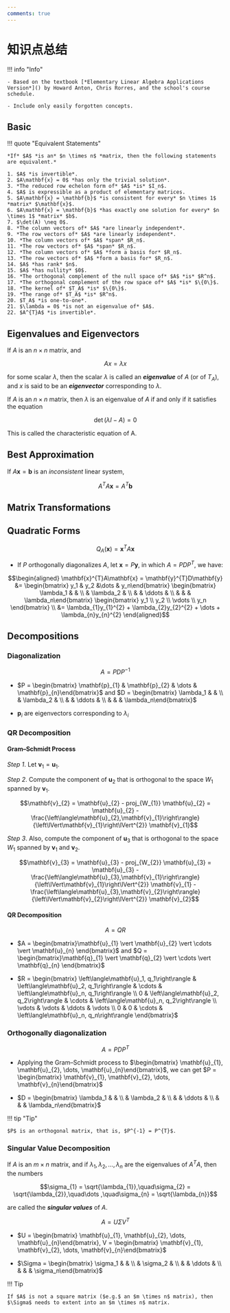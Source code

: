 ```yaml
---
comments: true
---
```


# 知识点总结

!!! info "Info"

    - Based on the textbook [*Elementary Linear Algebra Applications Version*]() by Howard Anton, Chris Rorres, and the school's course schedule.

    - Include only easily forgotten concepts.

## Basic

!!! quote "Equivalent Statements"

    *If* $A$ *is an* $n \times n$ *matrix, then the following statements are equivalent.*

    1. $A$ *is invertible*.
    2. $A\mathbf{x} = 0$ *has only the trivial solution*.
    3. *The reduced row echelon form of* $A$ *is* $I_n$.
    4. $A$ is expressible as a product of elementary matrices.
    5. $A\mathbf{x} = \mathbf{b}$ *is consistent for every* $n \times 1$ *matrix* $\mathbf{x}$.
    6. $A\mathbf{x} = \mathbf{b}$ *has exactly one solution for every* $n \times 1$ *matrix* $b$.
    7. $\det(A) \neq 0$.
    8. *The column vectors of* $A$ *are linearly independent*.
    9. *The row vectors of* $A$ *are linearly independent*.
    10. *The column vectors of* $A$ *span* $R_n$.
    11. *The row vectors of* $A$ *span* $R_n$.
    12. *The column vectors of* $A$ *form a basis for* $R_n$.
    13. *The row vectors of* $A$ *form a basis for* $R_n$.
    14. $A$ *has rank* $n$.
    15. $A$ *has nullity* $0$.
    16. *The orthogonal complement of the null space of* $A$ *is* $R^n$.
    17. *The orthogonal complement of the row space of* $A$ *is* $\{0\}$.
    18. *The kernel of* $T_A$ *is* $\{0\}$.
    19. *The range of* $T_A$ *is* $R^n$.
    20. $T_A$ *is one-to-one*.
    21. $\lambda = 0$ *is not an eigenvalue of* $A$.
    22. $A^{T}A$ *is invertible*.

## Eigenvalues and Eigenvectors

If $A$ is an $n \times n$ matrix, and

$$Ax = \lambda x$$

for some scalar $\lambda$, then the scalar $\lambda$ is called an ***eigenvalue*** of $A$ (or of $T_A$), and $x$ is said to be an ***eigenvector*** corresponding to $\lambda$.

If $A$ is an $n \times n$ matrix, then $\lambda$ is an eigenvalue of $A$ if and only if it satisfies the equation

$$\det\left(\lambda I − A \right) = 0$$

This is called the characteristic equation of A.

## Best Approximation

If $A\mathbf{x} = \mathbf{b}$ is an *inconsistent* linear system,

$$A^{T}A\mathbf{x} = A^{T}\mathbf{b}$$

## Matrix Transformations

## Quadratic Forms

$$Q_{A}(\mathbf{x}) = \mathbf{x}^{T}A\mathbf{x}$$

- If $P$ orthogonally diagonalizes $A$, let $\mathbf{x} = P\mathbf{y}$, in which $A = PDP^T$, we have: 

$$\begin{aligned}
\mathbf{x}^{T}A\mathbf{x} = \mathbf{y}^{T}D\mathbf{y} &= \begin{bmatrix} y_1 & y_2 &\dots & y_n\end{bmatrix}
\begin{bmatrix} \lambda_1 & & \\
& \lambda_2 & \\
& & \ddots & \\
& & & \lambda_n\end{bmatrix}
\begin{bmatrix} y_1 \\ y_2 \\ \vdots \\ y_n \end{bmatrix} \\
&= \lambda_{1}y_{1}^{2} + \lambda_{2}y_{2}^{2} + \dots + \lambda_{n}y_{n}^{2}
\end{aligned}$$

## Decompositions

### Diagonalization

$$A = PDP^{-1}$$

- $P = \begin{bmatrix} \mathbf{p}_{1} & \mathbf{p}_{2} & \dots & \mathbf{p}_{n}\end{bmatrix}$ and $D = \begin{bmatrix} \lambda_1 & & \\
& \lambda_2 & \\
& & \ddots & \\
& & & \lambda_n\end{bmatrix}$

- $\mathbf{p}_{i}$ are eigenvectors corresponding to $\lambda_{i}$

### QR Decomposition

#### Gram–Schmidt Process

$Step$ *1*. Let $\mathbf{v}_{1} = \mathbf{u}_{1}$.

$Step$ *2*. Compute the component of $\mathbf{u}_{2}$ that is orthogonal to the space $W_{1}$ spanned by $\mathbf{v}_{1}$. 

$$\mathbf{v}_{2} = \mathbf{u}_{2} - proj_{W_{1}} \mathbf{u}_{2} = \mathbf{u}_{2} - \frac{\left\langle\mathbf{u}_{2},\mathbf{v}_{1}\right\rangle}{\left\lVert\mathbf{v}_{1}\right\lVert^{2}} \mathbf{v}_{1}$$

$Step$ *3*. Also, compute the component of $\mathbf{u}_{3}$ that is orthogonal to the space $W_{1}$ spanned by $\mathbf{v}_{1}$ and $\mathbf{v}_{2}$. 

$$\mathbf{v}_{3} = \mathbf{u}_{3} - proj_{W_{2}} \mathbf{u}_{3} = \mathbf{u}_{3} - \frac{\left\langle\mathbf{u}_{3},\mathbf{v}_{1}\right\rangle}{\left\lVert\mathbf{v}_{1}\right\lVert^{2}} \mathbf{v}_{1} - \frac{\left\langle\mathbf{u}_{3},\mathbf{v}_{2}\right\rangle}{\left\lVert\mathbf{v}_{2}\right\lVert^{2}} \mathbf{v}_{2}$$

#### QR Decomposition

$$A = QR$$

- $A = \begin{bmatrix}\mathbf{u}_{1} \vert \mathbf{u}_{2} \vert \cdots \vert \mathbf{u}_{n} \end{bmatrix}$ and $Q = \begin{bmatrix}\mathbf{q}_{1} \vert \mathbf{q}_{2} \vert \cdots \vert \mathbf{q}_{n} \end{bmatrix}$

- $R = \begin{bmatrix}
\left\langle\mathbf{u}_1, q_1\right\rangle & \left\langle\mathbf{u}_2, q_1\right\rangle & \cdots & \left\langle\mathbf{u}_n, q_1\right\rangle \\
0                   & \left\langle\mathbf{u}_2, q_2\right\rangle & \cdots & \left\langle\mathbf{u}_n, q_2\right\rangle \\
\vdots              & \vdots              & \ddots & \vdots              \\
0                   & 0                   & \cdots & \left\langle\mathbf{u}_n, q_n\right\rangle
\end{bmatrix}$

### Orthogonally diagonalization

$$A = PDP^{T}$$

- Applying the Gram–Schmidt process to $\begin{bmatrix} \mathbf{u}_{1}, \mathbf{u}_{2}, \dots, \mathbf{u}_{n}\end{bmatrix}$, we can get $P = \begin{bmatrix} \mathbf{v}_{1}, \mathbf{v}_{2}, \dots, \mathbf{v}_{n}\end{bmatrix}$

-  $D = \begin{bmatrix} \lambda_1 & & \\
& \lambda_2 & \\
& & \ddots & \\
& & & \lambda_n\end{bmatrix}$

!!! tip "Tip"

    $P$ is an orthogonal matrix, that is, $P^{-1} = P^{T}$.

### Singular Value Decomposition

If $A$ is an $m \times n$ matrix, and if $\lambda_{1}, \lambda_{2}, \dots, \lambda_{n}$ are the eigenvalues of $A^{T}A$, then the numbers

$$\sigma_{1} = \sqrt{\lambda_{1}},\quad\sigma_{2} = \sqrt{\lambda_{2}},\quad\dots ,\quad\sigma_{n} = \sqrt{\lambda_{n}}$$

are called the ***singular values*** of $A$.

$$A = U \Sigma V^{T}$$

- $U = \begin{bmatrix} \mathbf{u}_{1}, \mathbf{u}_{2}, \dots, \mathbf{u}_{n}\end{bmatrix}, V = \begin{bmatrix} \mathbf{v}_{1}, \mathbf{v}_{2}, \dots, \mathbf{v}_{n}\end{bmatrix}$

- $\Sigma = \begin{bmatrix} \sigma_1 & & \\
& \sigma_2 & \\
& & \ddots & \\
& & & \sigma_n\end{bmatrix}$

!!! Tip

    If $A$ is not a square matrix ($e.g.$ an $m \times n$ matrix), then $\Sigma$ needs to extent into an $m \times n$ matrix.